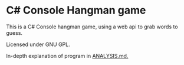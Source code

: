 # C# Console Hangman game

This is a C# Console hangman game, using a web api to grab words to guess.

Licensed under GNU GPL.

In-depth explanation of program in [ANALYSIS.md.](https://github.com/ctech9/hangman-redone/blob/main/ANALYSIS.md)